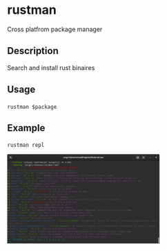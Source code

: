 # rustman
Cross platfrom package manager

## Description
Search and install rust binaires

## Usage
`rustman $package`

## Example
`rustman repl` 

<img src="./rustman.png" width="70%" height="60%">
